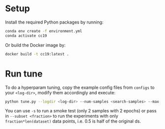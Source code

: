 # Setup
Install the required Python packages by running:

``` sh
conda env create -f environment.yml
conda activate cc19
```

Or build the Docker image by:

``` sh
docker build -t cc19:latest .
```

# Run tune
To do a hyperparam tuning, copy the example config files from `configs` to your
`<log-dir>`, modify them accordingly and execute:

``` sh
python tune.py --logdir <log-dir> --num-samples <search-samples> --max-epochs <max-epochs>
```

You can use `-s` to run a smoke test (only 2 samples with 2 epochs) or pass in
`--subset <fraction>` to run the experiments with only `fraction*len(dataset)`
data points, i.e. 0.5 is half of the original ds.
